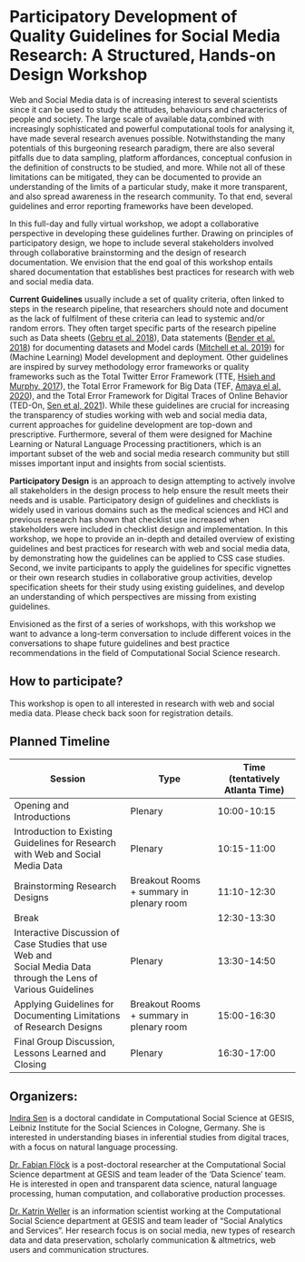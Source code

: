 # Participatory Development of Quality Guidelines for Social Media Research: A Structured, Hands-on Design Workshop

Web and Social Media data is of increasing interest to several scientists since it can be used to study the attitudes, behaviours and characterics of people and society. The large scale of available data,combined with increasingly sophisticated and powerful computational tools for analysing it, have made several research avenues possible. Notwithstanding the many potentials of this burgeoning research paradigm, there are also several pitfalls due to data sampling, platform affordances, conceptual confusion in the definition of constructs to be studied, and more. While not all of these limitations can be mitigated, they can be documented to provide an understanding of the limits of a particular study, make it more transparent, and also spread awareness in the research community. To that end, several guidelines and error reporting frameworks have been developed. 

In this full-day and fully virtual workshop, we adopt a collaborative perspective in developing these guidelines further. Drawing on principles of participatory design, we hope to include several stakeholders involved through collaborative brainstorming and the design of research documentation. We envision that the end goal of this workshop entails shared documentation that establishes best practices for research with web and social media data.

**Current Guidelines** usually include a set of quality criteria, often linked to steps in the research pipeline, that researchers should note and document as the lack of fulfilment of these criteria can lead to systemic and/or random errors. They often target specific parts of the research pipeline such as Data sheets ([Gebru et al. 2018](https://arxiv.org/pdf/1803.09010.pdf)), Data statements ([Bender et al. 2018](https://www.aclweb.org/anthology/Q18-1041.pdf)) for documenting datasets and Model cards ([Mitchell et al. 2019](https://arxiv.org/pdf/1810.03993.pdf)) for (Machine Learning) Model development and deployment. Other guidelines are inspired by survey methodology error frameworks or quality frameworks such as the Total Twitter Error Framework (TTE, [Hsieh and Murphy, 2017](https://onlinelibrary.wiley.com/doi/10.1002/9781119041702.ch2)), the Total Error Framework for Big Data (TEF, [Amaya el al, 2020](https://academic.oup.com/jssam/article-abstract/8/1/89/5728725)), and the Total Error Framework for Digital Traces of Online Behavior (TED-On, [Sen et al, 2021](https://arxiv.org/pdf/1907.08228.pdf)). While these guidelines are crucial for increasing the transparency of studies working with web and social media data, current approaches for guideline development are top-down and prescriptive. Furthermore, several of them were designed for Machine Learning or Natural Language Processing practitioners, which is an important subset of the web and social media research community but still misses important input and insights from social scientists. 

**Participatory Design** is an approach to design attempting to actively involve all stakeholders in the design process to help ensure the result meets their needs and is usable. Participatory design of guidelines and checklists is widely used in various domains such as the medical sciences and HCI and previous research has shown that checklist use increased when stakeholders were included in checklist design and implementation. In this workshop, we hope to provide an in-depth and detailed overview of existing guidelines and best practices for research with web and social media data, by demonstrating how the guidelines can be applied to CSS case studies. Second, we invite participants to apply the guidelines for specific vignettes or their own research studies in collaborative group activities, develop specification sheets for their study using existing guidelines, and develop an understanding of which perspectives are missing from existing guidelines.

Envisioned as the first of a series of workshops, with this workshop we want to advance a long-term conversation to include different voices in the conversations to shape future guidelines and best practice recommendations in the field of Computational Social Science  research.  

## How to participate?

This workshop is open to all interested in research with web and social media data. Please check back soon for registration details. 


## Planned Timeline

| Session                                                                                                              | Type                                     | Time (tentatively Atlanta Time) |
|----------------------------------------------------------------------------------------------------------------------|------------------------------------------|---------------------------------|
| Opening and Introductions                                                                                            | Plenary                                  | 10:00-10:15                     |
| Introduction to Existing Guidelines for Research<br>with Web and Social Media Data                                   | Plenary                                  | 10:15-11:00                     |
| Brainstorming Research Designs                                                                                       | Breakout Rooms + summary in plenary room | 11:10-12:30                     |
| Break                                                                                                                |                                          | 12:30-13:30                     |
| Interactive Discussion of Case Studies that use Web and <br>Social Media Data through the Lens of Various Guidelines | Plenary                                  | 13:30-14:50                     |
| Applying Guidelines for Documenting Limitations<br>of Research Designs                                               | Breakout Rooms + summary in plenary room | 15:00-16:30                     |
| Final Group Discussion, Lessons Learned and Closing                                                                  | Plenary                                  | 16:30-17:00                     |


## Organizers:

[Indira Sen](indiiigo.github.io/) is a doctoral candidate in Computational Social Science at GESIS, Leibniz Institute for the Social Sciences in Cologne, Germany. She is interested in understanding biases in inferential studies from digital traces, with a focus on natural language processing.

[Dr. Fabian Flöck](https://www.gesis.org/en/institute/staff/person/fabian.floeck) is a post-doctoral researcher at the Computational Social Science department at GESIS and team leader of the ‘Data Science’ team. He is interested in open and transparent data science, natural language processing, human computation, and collaborative production processes.

[Dr. Katrin Weller](https://katrinweller.net/) is an information scientist working at the Computational Social Science department at GESIS and team leader of “Social Analytics and Services”. Her research focus is on social media, new types of research data and data preservation, scholarly communication & altmetrics, web users and communication structures. 

